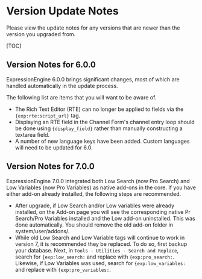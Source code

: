 <!--
    This source file is part of the open source project
    ExpressionEngine User Guide (https://github.com/ExpressionEngine/ExpressionEngine-User-Guide)

    @link      https://expressionengine.com/
    @copyright Copyright (c) 2003-2020, Packet Tide, LLC (https://packettide.com)
    @license   https://expressionengine.com/license Licensed under Apache License, Version 2.0
-->

# Version Update Notes
Please view the update notes for any versions that are newer than the version you upgraded from.

[TOC]

## Version Notes for 6.0.0

ExpressionEngine 6.0.0 brings significant changes, most of which are handled automatically in the update process.

The following list are items that you will want to be aware of.

- The Rich Text Editor (RTE) can no longer be applied to fields via the ` {exp:rte:script_url}` tag.
- Displaying an RTE field in the Channel Form's channel entry loop should be done using `{display_field}` rather than manually constructing a textarea field.
- A number of new language keys have been added. Custom languages will need to be updated for 6.0.

## Version Notes for 7.0.0

ExpressionEngine 7.0.0 integrated both Low Search (now Pro Search) and Low Variables (now Pro Variables) as native add-ons in the core.  If you have either add-on already installed, the following steps are recommended.

- After upgrade, if Low Search and/or Low variables were already installed, on the Add-on page you will see the corresponding native Pr Search/Pro Variables installed and the Low add-on uninstalled.  This was done automatically.  You should remove the old add-on folder in system/user/addons/.  
- While old Low Search and Low Variable tags will continue to work in version 7, it is recommended they be replaced.  To do so, first backup your database.  Next, in `Tools - Utilities - Search and Replace`, search for ``{exp:low_search:`` and replace with `{exp:pro_search:`.  Likewise, if Low Variables was used, search for `{exp:low_variables:` and replace with `{exp:pro_variables:`.

